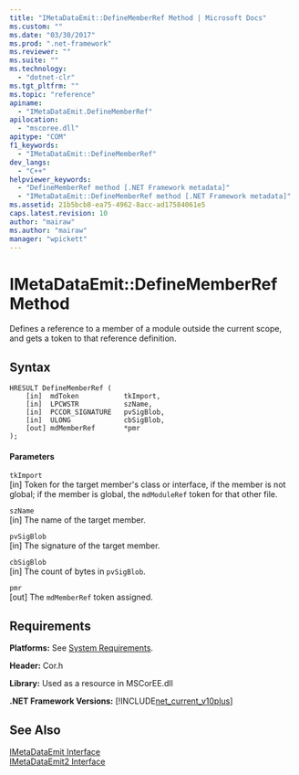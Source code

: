 ```yaml
---
title: "IMetaDataEmit::DefineMemberRef Method | Microsoft Docs"
ms.custom: ""
ms.date: "03/30/2017"
ms.prod: ".net-framework"
ms.reviewer: ""
ms.suite: ""
ms.technology: 
  - "dotnet-clr"
ms.tgt_pltfrm: ""
ms.topic: "reference"
apiname: 
  - "IMetaDataEmit.DefineMemberRef"
apilocation: 
  - "mscoree.dll"
apitype: "COM"
f1_keywords: 
  - "IMetaDataEmit::DefineMemberRef"
dev_langs: 
  - "C++"
helpviewer_keywords: 
  - "DefineMemberRef method [.NET Framework metadata]"
  - "IMetaDataEmit::DefineMemberRef method [.NET Framework metadata]"
ms.assetid: 21b5bcb8-ea75-4962-8acc-ad17584061e5
caps.latest.revision: 10
author: "mairaw"
ms.author: "mairaw"
manager: "wpickett"
---
```

# IMetaDataEmit::DefineMemberRef Method
Defines a reference to a member of a module outside the current scope, and gets a token to that reference definition.  
  
## Syntax  
  
```  
HRESULT DefineMemberRef (   
    [in]  mdToken           tkImport,   
    [in]  LPCWSTR           szName,   
    [in]  PCCOR_SIGNATURE   pvSigBlob,   
    [in]  ULONG             cbSigBlob,   
    [out] mdMemberRef       *pmr   
);  
```  
  
#### Parameters  
 `tkImport`  
 [in] Token for the target member's class or interface, if the member is not global; if the member is global, the `mdModuleRef` token for that other file.  
  
 `szName`  
 [in] The name of the target member.  
  
 `pvSigBlob`  
 [in] The signature of the target member.  
  
 `cbSigBlob`  
 [in] The count of bytes in `pvSigBlob`.  
  
 `pmr`  
 [out] The `mdMemberRef` token assigned.  
  
## Requirements  
 **Platforms:** See [System Requirements](../../../../docs/framework/get-started/system-requirements.md).  
  
 **Header:** Cor.h  
  
 **Library:** Used as a resource in MSCorEE.dll  
  
 **.NET Framework Versions:** [!INCLUDE[net_current_v10plus](../../../../includes/net-current-v10plus-md.md)]  
  
## See Also  
 [IMetaDataEmit Interface](../../../../docs/framework/unmanaged-api/metadata/imetadataemit-interface.md)   
 [IMetaDataEmit2 Interface](../../../../docs/framework/unmanaged-api/metadata/imetadataemit2-interface.md)